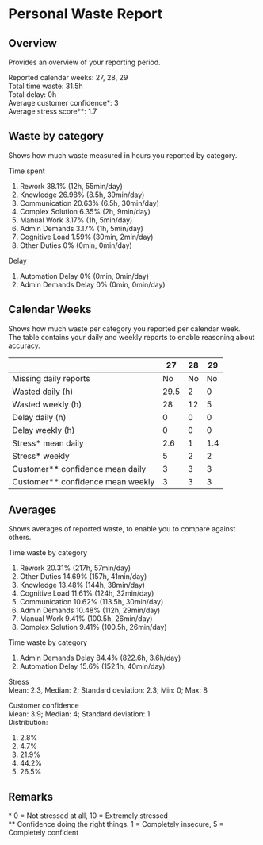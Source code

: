 # Personal Waste Report

## Overview
Provides an overview of your reporting period.  

Reported calendar weeks: 27, 28, 29  
Total time waste: 31.5h  
Total delay: 0h  
Average customer confidence*: 3  
Average stress score**: 1.7  

## Waste by category
Shows how much waste measured in hours you reported by category.  

Time spent
  1. Rework 38.1% (12h, 55min/day)
  2. Knowledge 26.98% (8.5h, 39min/day)
  3. Communication 20.63% (6.5h, 30min/day)
  4. Complex Solution 6.35% (2h, 9min/day)
  5. Manual Work 3.17% (1h, 5min/day)
  6. Admin Demands 3.17% (1h, 5min/day)
  7. Cognitive Load 1.59% (30min, 2min/day)
  8. Other Duties 0% (0min, 0min/day)

Delay
  1. Automation Delay 0% (0min, 0min/day)
  2. Admin Demands Delay 0% (0min, 0min/day)

## Calendar Weeks
Shows how much waste per category you reported per calendar week.  
The table contains your daily and weekly reports to enable reasoning about accuracy.  

|  | 27 | 28 | 29 | 
|---|---|---|---|
| Missing daily reports | No | No | No | 
| Wasted daily (h) | 29.5 | 2 | 0 | 
| Wasted weekly (h) | 28 | 12 | 5 | 
| Delay daily (h) | 0 | 0 | 0 | 
| Delay weekly (h) | 0 | 0 | 0 | 
| Stress* mean daily | 2.6 | 1 | 1.4 | 
| Stress* weekly | 5 | 2 | 2 | 
| Customer** confidence mean daily | 3 | 3 | 3 | 
| Customer** confidence mean weekly | 3 | 3 | 3 | 

 ## Averages   
Shows averages of reported waste, to enable you to compare against others.  
  
Time waste by category  
1. Rework 20.31% (217h, 57min/day)
2. Other Duties 14.69% (157h, 41min/day)
3. Knowledge 13.48% (144h, 38min/day)
4. Cognitive Load 11.61% (124h, 32min/day)
5. Communication 10.62% (113.5h, 30min/day)
6. Admin Demands 10.48% (112h, 29min/day)
7. Manual Work 9.41% (100.5h, 26min/day)
8. Complex Solution 9.41% (100.5h, 26min/day)
  
Time waste by category  
1. Admin Demands Delay 84.4% (822.6h, 3.6h/day)
2. Automation Delay 15.6% (152.1h, 40min/day)
  
Stress  
Mean: 2.3, Median: 2; Standard deviation: 2.3; Min: 0; Max: 8  
  
Customer confidence  
Mean: 3.9; Median: 4; Standard deviation: 1  
Distribution:  
1. 2.8%  
2. 4.7%  
3. 21.9%  
4. 44.2%  
5. 26.5%  

## Remarks  
\* 0 = Not stressed at all, 10 = Extremely stressed  
** Confidence doing the right things. 1 = Completely insecure, 5 = Completely confident  
